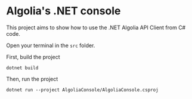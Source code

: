 # Algolia's .NET console

This project aims to show how to use the .NET Algolia API Client from C# code.

Open your terminal in the `src` folder.

First, build the project

```shell
dotnet build
```

Then, run the project

```shell
dotnet run --project AlgoliaConsole/AlgoliaConsole.csproj
```